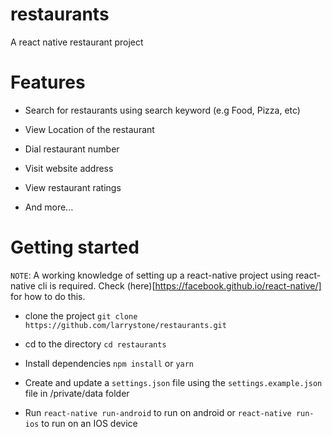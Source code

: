# restaurants
A react native restaurant project

# Features
 - Search for restaurants using search keyword (e.g Food, Pizza, etc)

 - View Location of the restaurant

 - Dial restaurant number

 - Visit website address

 - View restaurant ratings

 - And more...


# Getting started
`NOTE`: A working knowledge of setting up a react-native project using react-native cli is required. Check (here)[https://facebook.github.io/react-native/] for how to do this.


- clone the project `git clone https://github.com/larrystone/restaurants.git`

- cd to the directory `cd restaurants`

- Install dependencies `npm install` or `yarn`

- Create and update a `settings.json` file using the `settings.example.json` file in /private/data folder

- Run `react-native run-android` to run on android or `react-native run-ios` to run on an IOS device